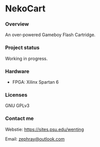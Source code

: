 NekoCart
========

### Overview

An over-powered Gameboy Flash Cartridge.

### Project status

Working in progress.

### Hardware

 * FPGA: Xilinx Spartan 6

### Licenses

GNU GPLv3

### Contact me

Webstie: https://sites.psu.edu/wenting

Email: zephray@outlook.com
